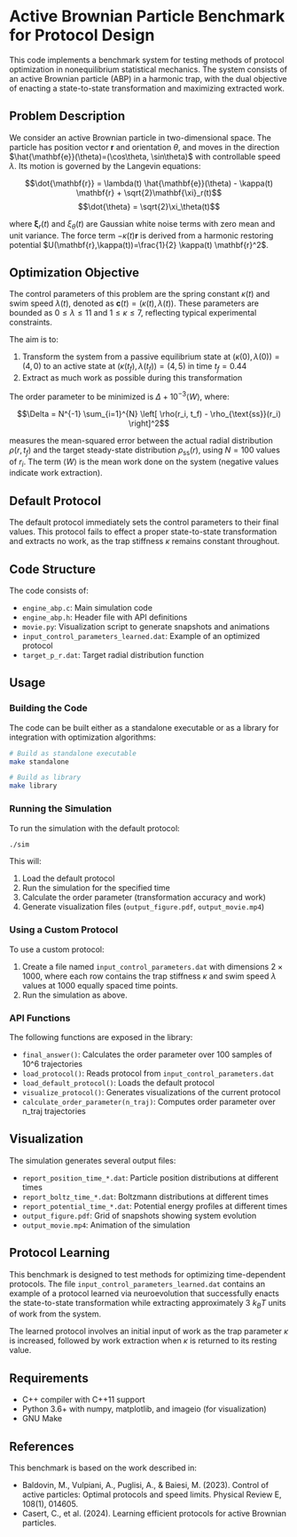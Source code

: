 # Active Brownian Particle Benchmark for Protocol Design

This code implements a benchmark system for testing methods of protocol optimization in nonequilibrium statistical mechanics. The system consists of an active Brownian particle (ABP) in a harmonic trap, with the dual objective of enacting a state-to-state transformation and maximizing extracted work.

## Problem Description

We consider an active Brownian particle in two-dimensional space. The particle has position vector $\mathbf{r}$ and orientation $\theta$, and moves in the direction $\hat{\mathbf{e}}(\theta)=(\cos\theta, \sin\theta)$ with controllable speed $\lambda$. Its motion is governed by the Langevin equations:

$$\dot{\mathbf{r}} = \lambda(t) \hat{\mathbf{e}}(\theta) - \kappa(t) \mathbf{r} + \sqrt{2}\mathbf{\xi}_r(t)$$
$$\dot{\theta} = \sqrt{2}\xi_\theta(t)$$

where $\mathbf{\xi}_r(t)$ and $\xi_\theta(t)$ are Gaussian white noise terms with zero mean and unit variance. The force term $-\kappa(t) \mathbf{r}$ is derived from a harmonic restoring potential $U(\mathbf{r},\kappa(t))=\frac{1}{2} \kappa(t) \mathbf{r}^2$.

## Optimization Objective

The control parameters of this problem are the spring constant $\kappa(t)$ and swim speed $\lambda(t)$, denoted as $\mathbf{c}(t) = (\kappa(t),\lambda(t))$. These parameters are bounded as $0 \leq \lambda \leq 11$ and $1 \leq \kappa \leq 7$, reflecting typical experimental constraints.

The aim is to:
1. Transform the system from a passive equilibrium state at $(\kappa(0),\lambda(0)) = (4,0)$ to an active state at $(\kappa(t_f),\lambda(t_f)) = (4,5)$ in time $t_f=0.44$
2. Extract as much work as possible during this transformation

The order parameter to be minimized is $\Delta + 10^{-3} \langle W \rangle$, where:

$$\Delta = N^{-1} \sum_{i=1}^{N} \left[ \rho(r_i, t_f) - \rho_{\text{ss}}(r_i) \right]^2$$

measures the mean-squared error between the actual radial distribution $\rho(r,t_f)$ and the target steady-state distribution $\rho_{\text{ss}}(r)$, using $N=100$ values of $r_i$. The term $\langle W \rangle$ is the mean work done on the system (negative values indicate work extraction).

## Default Protocol

The default protocol immediately sets the control parameters to their final values. This protocol fails to effect a proper state-to-state transformation and extracts no work, as the trap stiffness $\kappa$ remains constant throughout.

## Code Structure

The code consists of:
- `engine_abp.c`: Main simulation code
- `engine_abp.h`: Header file with API definitions
- `movie.py`: Visualization script to generate snapshots and animations
- `input_control_parameters_learned.dat`: Example of an optimized protocol
- `target_p_r.dat`: Target radial distribution function

## Usage

### Building the Code

The code can be built either as a standalone executable or as a library for integration with optimization algorithms:

```bash
# Build as standalone executable
make standalone

# Build as library
make library
```

### Running the Simulation

To run the simulation with the default protocol:

```bash
./sim
```

This will:
1. Load the default protocol
2. Run the simulation for the specified time
3. Calculate the order parameter (transformation accuracy and work)
4. Generate visualization files (`output_figure.pdf`, `output_movie.mp4`)

### Using a Custom Protocol

To use a custom protocol:
1. Create a file named `input_control_parameters.dat` with dimensions $2 \times 1000$, where each row contains the trap stiffness $\kappa$ and swim speed $\lambda$ values at 1000 equally spaced time points.
2. Run the simulation as above.

### API Functions

The following functions are exposed in the library:

- `final_answer()`: Calculates the order parameter over 100 samples of 10^6 trajectories
- `load_protocol()`: Reads protocol from `input_control_parameters.dat`
- `load_default_protocol()`: Loads the default protocol
- `visualize_protocol()`: Generates visualizations of the current protocol
- `calculate_order_parameter(n_traj)`: Computes order parameter over n_traj trajectories

## Visualization

The simulation generates several output files:

- `report_position_time_*.dat`: Particle position distributions at different times
- `report_boltz_time_*.dat`: Boltzmann distributions at different times
- `report_potential_time_*.dat`: Potential energy profiles at different times
- `output_figure.pdf`: Grid of snapshots showing system evolution
- `output_movie.mp4`: Animation of the simulation

## Protocol Learning

This benchmark is designed to test methods for optimizing time-dependent protocols. The file `input_control_parameters_learned.dat` contains an example of a protocol learned via neuroevolution that successfully enacts the state-to-state transformation while extracting approximately 3 $k_BT$ units of work from the system.

The learned protocol involves an initial input of work as the trap parameter $\kappa$ is increased, followed by work extraction when $\kappa$ is returned to its resting value.

## Requirements

- C++ compiler with C++11 support
- Python 3.6+ with numpy, matplotlib, and imageio (for visualization)
- GNU Make

## References

This benchmark is based on the work described in:
- Baldovin, M., Vulpiani, A., Puglisi, A., & Baiesi, M. (2023). Control of active particles: Optimal protocols and speed limits. Physical Review E, 108(1), 014605.
- Casert, C., et al. (2024). Learning efficient protocols for active Brownian particles.